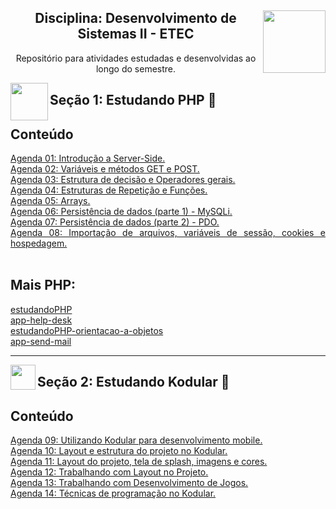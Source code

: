 <div align="center">
<a href="https://github.com/monicaquintal" target="_blank"><img align="right" height="100" src="https://www.svgrepo.com/show/477108/computer.svg" /></a>
<h2>Disciplina: Desenvolvimento de Sistemas II - ETEC</h2>
<p>Repositório para atividades estudadas e desenvolvidas ao longo do semestre.</p>
</div>

<a href="https://github.com/monicaquintal" target="_blank"><img align="left" height="60" src="https://cdn.jsdelivr.net/gh/devicons/devicon/icons/php/php-plain.svg"/></a>  
<h2>Seção 1: Estudando PHP 🐘</h2>

<div id="conteudo" align="justify">

## Conteúdo
    
[Agenda 01: Introdução a Server-Side.](./agenda01/agenda01.md)<br>
[Agenda 02: Variáveis e métodos GET e POST.](./agenda02/agenda02.md)<br>
[Agenda 03: Estrutura de decisão e Operadores gerais.](./agenda03/agenda03.md)<br>
[Agenda 04: Estruturas de Repetição e Funções.](./agenda04/agenda04.md)<br>
[Agenda 05: Arrays.](./agenda05/agenda05.md)<br>
[Agenda 06: Persistência de dados (parte 1) - MySQLi.](./agenda06/agenda06.md)<br>
[Agenda 07: Persistência de dados (parte 2) - PDO.](./agenda07/agenda07.md)<br>
[Agenda 08: Importação de arquivos, variáveis de sessão, cookies e hospedagem.](./agenda08/agenda08.md)<br>
<br>

## Mais PHP:
<a href="https://github.com/monicaquintal/estudandoPHP">estudandoPHP</a><br>
<a href="https://github.com/monicaquintal/app-help-desk">app-help-desk</a><br>
<a href="https://github.com/monicaquintal/estudandoPHP-orientacao-a-objetos">estudandoPHP-orientacao-a-objetos</a><br>
<a href="https://github.com/monicaquintal/app-send-mail">app-send-mail</a><br>
</div>

---

<a href="https://github.com/monicaquintal" target="_blank"><img align="left" height="40" src="https://www.svgrepo.com/show/477093/mobile-phone-signal.svg"/></a>  
<h2>Seção 2: Estudando Kodular 🤳</h2>

<div id="conteudo" align="justify">

## Conteúdo

[Agenda 09: Utilizando Kodular para desenvolvimento mobile.](./agenda09/agenda09.md)<br>
[Agenda 10: Layout e estrutura do projeto no Kodular.](./agenda10/agenda10.md)<br>
[Agenda 11: Layout do projeto, tela de splash, imagens e cores.](./agenda11/agenda11.md)<br>
[Agenda 12: Trabalhando com Layout no Projeto.](./agenda12/agenda12.md)<br>
[Agenda 13: Trabalhando com Desenvolvimento de Jogos.](./agenda13/agenda13.md)<br>
[Agenda 14: Técnicas de programação no Kodular.](./agenda14/agenda14.md)<br>
</div>

